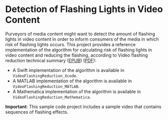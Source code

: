 # Detection of Flashing Lights in Video Content

Purveyors of media content might want to detect the amount of flashing lights in 
video content in order to inform consumers of the media in which risk of flashing 
lights occurs. This project provides a reference implementation of the algorithm 
for calculating risk of flashing lights in video content and reducing the flashing,
according to Video flashing reduction technical summary ([EPUB](https://developer.apple.com/accessibility/downloads/Video-Flashing-Reduction-12.epub)) ([PDF](https://developer.apple.com/accessibility/downloads/Video-Flashing-Reduction-12.pdf)):

- A Swift implementation of the algorithm is available in `VideoFlashingReduction_Xcode`.
- A MATLAB implementation of the algorithm is available in `VideoFlashingReduction_MATLAB`.
- A Mathematica implementation of the algorithm is available in `VideoFlashingReduction_Mathematica`.

**Important**: This sample code project includes a sample video that contains 
sequences of flashing effects.
